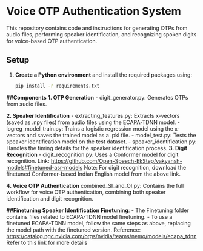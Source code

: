 # Voice OTP Authentication System

This repository contains code and instructions for generating OTPs from audio files, performing speaker identification, and recognizing spoken digits for voice-based OTP authentication.

## Setup

1. **Create a Python environment** and install the required packages using:
   ```bash
   pip install -r requirements.txt

**##Components**
**1. OTP Generation**
    - digit_generator.py: Generates OTPs from audio files.

**2. Speaker Identification**
    - extracting_features.py: Extracts x-vectors (saved as .npy files) from audio files using the ECAPA-TDNN model.
    - logreg_model_train.py: Trains a logistic regression model using the x-vectors and saves the trained model as a .pkl file.
    - model_test.py: Tests the speaker identification model on the test dataset.
    - speaker_identification.py: Handles the timing details for the speaker identification process.
**3. Digit Recognition**
    - digit_recognition.py: Uses a Conformer model for digit recognition.
    Link: https://github.com/Open-Speech-EkStep/vakyansh-models#finetuned-asr-models
Note: For digit recognition, download the finetuned Conformer-based Indian English model from the above link.

**4. Voice OTP Authentication**
combined_SI_and_OI.py: Contains the full workflow for voice OTP authentication, combining both speaker identification and digit recognition.

**##Finetuning**
    **Speaker Identification Finetuning**:
        - The Finetuning folder contains files related to ECAPA-TDNN model finetuning.
        - To use a finetuned ECAPA-TDNN model, follow the same steps as above, replacing the model path with the finetuned version.
Reference: https://catalog.ngc.nvidia.com/orgs/nvidia/teams/nemo/models/ecapa_tdnn
Refer to this link for more details

